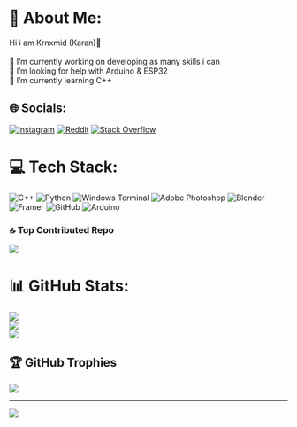 # 💫 About Me:
 Hi i am Krnxmid (Karan)👾<br><br>🔭 I’m currently working on developing as many skills i can<br>🤝 I’m looking for help with Arduino & ESP32<br>🌱 I’m currently learning C++


## 🌐 Socials:
[![Instagram](https://img.shields.io/badge/Instagram-%23E4405F.svg?logo=Instagram&logoColor=white)](https://instagram.com/krnxmid) [![Reddit](https://img.shields.io/badge/Reddit-%23FF4500.svg?logo=Reddit&logoColor=white)](https://reddit.com/user/krnxmid) [![Stack Overflow](https://img.shields.io/badge/-Stackoverflow-FE7A16?logo=stack-overflow&logoColor=white)](https://stackoverflow.com/users/user:26368222) 

# 💻 Tech Stack:
![C++](https://img.shields.io/badge/c++-%2300599C.svg?style=for-the-badge&logo=c%2B%2B&logoColor=white) ![Python](https://img.shields.io/badge/python-3670A0?style=for-the-badge&logo=python&logoColor=ffdd54) ![Windows Terminal](https://img.shields.io/badge/Windows%20Terminal-%234D4D4D.svg?style=for-the-badge&logo=windows-terminal&logoColor=white) ![Adobe Photoshop](https://img.shields.io/badge/adobe%20photoshop-%2331A8FF.svg?style=for-the-badge&logo=adobe%20photoshop&logoColor=white) ![Blender](https://img.shields.io/badge/blender-%23F5792A.svg?style=for-the-badge&logo=blender&logoColor=white) ![Framer](https://img.shields.io/badge/Framer-black?style=for-the-badge&logo=framer&logoColor=blue) ![GitHub](https://img.shields.io/badge/github-%23121011.svg?style=for-the-badge&logo=github&logoColor=white) ![Arduino](https://img.shields.io/badge/-Arduino-00979D?style=for-the-badge&logo=Arduino&logoColor=white) 

### 🔝 Top Contributed Repo
![](https://github-contributor-stats.vercel.app/api?username=krnxmid&limit=5&theme=dark&combine_all_yearly_contributions=true)

# 📊 GitHub Stats:
![](https://github-readme-stats.vercel.app/api?username=krnxmid&theme=dark&hide_border=false&include_all_commits=false&count_private=false)<br/>
![](https://github-readme-streak-stats.herokuapp.com/?user=krnxmid&theme=dark&hide_border=false)<br/>
![](https://github-readme-stats.vercel.app/api/top-langs/?username=krnxmid&theme=dark&hide_border=false&include_all_commits=false&count_private=false&layout=compact)

## 🏆 GitHub Trophies
![](https://github-profile-trophy.vercel.app/?username=krnxmid&theme=default&no-frame=false&no-bg=true&margin-w=4)



---
[![](https://visitcount.itsvg.in/api?id=krnxmid&icon=5&color=6)](https://visitcount.itsvg.in)

<!-- Proudly created with GPRM ( https://gprm.itsvg.in ) -->

